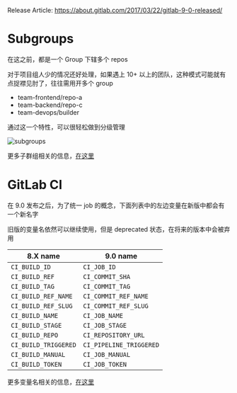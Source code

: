 Release Article: https://about.gitlab.com/2017/03/22/gitlab-9-0-released/

# Subgroups

在这之前，都是一个 Group 下辖多个 repos

对于项目组人少的情况还好处理，如果遇上 10+ 以上的团队，这种模式可能就有点捉襟见肘了，往往需用开多个 group

 - team-frontend/repo-a
 - team-backend/repo-c
 - team-devops/builder

通过这一个特性，可以很轻松做到分级管理

![subgroups](https://about.gitlab.com/images/9_0/gitlab-nested.png)

更多子群组相关的信息，[在这里](https://docs.gitlab.com/ce/user/group/subgroups/)

# GitLab CI

在 9.0 发布之后，为了统一 job 的概念，下面列表中的左边变量在新版中都会有一个新名字

旧版的变量名依然可以继续使用，但是 deprecated 状态，在将来的版本中会被弃用

|       8.X name       |        9.0 name         |
| -------------------- | ----------------------- |
| `CI_BUILD_ID`        | `CI_JOB_ID`             |
| `CI_BUILD_REF`       | `CI_COMMIT_SHA`         |
| `CI_BUILD_TAG`       | `CI_COMMIT_TAG`         |
| `CI_BUILD_REF_NAME`  | `CI_COMMIT_REF_NAME`    |
| `CI_BUILD_REF_SLUG`  | `CI_COMMIT_REF_SLUG`    |
| `CI_BUILD_NAME`      | `CI_JOB_NAME`           |
| `CI_BUILD_STAGE`     | `CI_JOB_STAGE`          |
| `CI_BUILD_REPO`      | `CI_REPOSITORY_URL`     |
| `CI_BUILD_TRIGGERED` | `CI_PIPELINE_TRIGGERED` |
| `CI_BUILD_MANUAL`    | `CI_JOB_MANUAL`         |
| `CI_BUILD_TOKEN`     | `CI_JOB_TOKEN`          |

更多变量名相关的信息，[在这里](https://docs.gitlab.com/ce/ci/variables/)